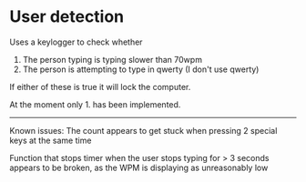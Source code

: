 # User detection
Uses a keylogger to check whether
1. The person typing is typing slower than 70wpm
2. The person is attempting to type in qwerty (I don't use qwerty)

If either of these is true it will lock the computer.

At the moment only 1. has been implemented.

---

Known issues:
The count appears to get stuck when pressing 2 special keys at the same time

Function that stops timer when the user stops typing for > 3 seconds appears
to be broken, as the WPM is displaying as unreasonably low